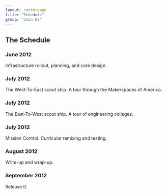 ```yaml
---
layout: centerpage
title: "Schedule"
group: "Join Us"
---
```


	
<h2>The Schedule</h2>

### June 2012

Infrastructure rollout, planning, and core design.

### July 2012

The West-To-East scout ship. A tour through the Makerspaces of America.

### July 2012 

The East-To-West scout ship. A tour of engineering colleges. 

### July 2012
Mission Control. Curricular remixing and testing. 

### August 2012

Write-up and wrap-up. 

### September 2012

Release 0.